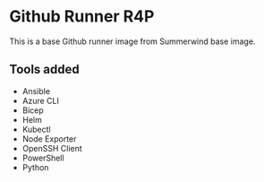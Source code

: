 # Github Runner R4P

This is a base Github runner image from Summerwind base image.

## Tools added
- Ansible
- Azure CLI
- Bicep
- Helm
- Kubectl
- Node Exporter
- OpenSSH Client
- PowerShell
- Python
